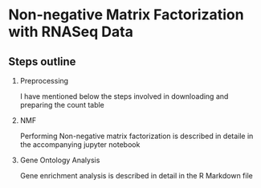 # Non-negative Matrix Factorization with RNASeq Data

## Steps outline

1. Preprocessing
   
   I have mentioned below the steps involved in downloading and preparing the count table
2. NMF
   
   Performing Non-negative matrix factorization is described in detaile in the accompanying jupyter notebook
3. Gene Ontology Analysis

  	Gene enrichment analysis is described in detail in the R Markdown file 
